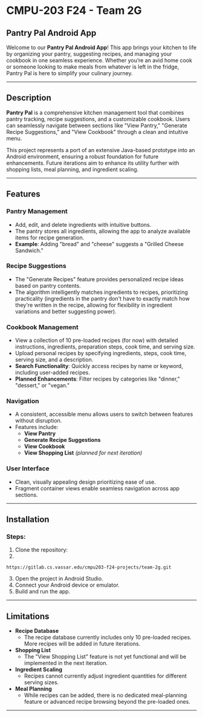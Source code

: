 # CMPU-203 F24 - Team 2G

## Pantry Pal Android App
Welcome to our **Pantry Pal Android App**! This app brings your kitchen to life by organizing your pantry, suggesting recipes, and managing your cookbook in one seamless experience. Whether you’re an avid home cook or someone looking to make meals from whatever is left in the fridge, Pantry Pal is here to simplify your culinary journey.

---

## Description
**Pantry Pal** is a comprehensive kitchen management tool that combines pantry tracking, recipe suggestions, and a customizable cookbook. Users can seamlessly navigate between sections like "View Pantry," "Generate Recipe Suggestions," and "View Cookbook" through a clean and intuitive menu.  

This project represents a port of an extensive Java-based prototype into an Android environment, ensuring a robust foundation for future enhancements. Future iterations aim to enhance its utility further with shopping lists, meal planning, and ingredient scaling.

---

## Features

### **Pantry Management**
- Add, edit, and delete ingredients with intuitive buttons.
- The pantry stores all ingredients, allowing the app to analyze available items for recipe generation.
- **Example**: Adding "bread" and "cheese" suggests a "Grilled Cheese Sandwich."

### **Recipe Suggestions**
- The "Generate Recipes" feature provides personalized recipe ideas based on pantry contents.
- The algorithm intelligently matches ingredients to recipes, prioritizing practicality (ingredients in the pantry don't have to exactly match how they're written in the recipe, allowing for flexibility in ingredient variations and better suggesting power).

### **Cookbook Management**
- View a collection of 10 pre-loaded recipes (for now) with detailed instructions, ingredients, preparation steps, cook time, and serving size.
- Upload personal recipes by specifying ingredients, steps, cook time, serving size, and a description.
- **Search Functionality**: Quickly access recipes by name or keyword, including user-added recipes.
- **Planned Enhancements**: Filter recipes by categories like "dinner," "dessert," or "vegan."

### **Navigation**
- A consistent, accessible menu allows users to switch between features without disruption.
- Features include:
  - **View Pantry**
  - **Generate Recipe Suggestions**
  - **View Cookbook**
  - **View Shopping List** *(planned for next iteration)*

### **User Interface**
- Clean, visually appealing design prioritizing ease of use.
- Fragment container views enable seamless navigation across app sections.

---

## Installation

### Steps:
1. Clone the repository:  
2.
```
https://gitlab.cs.vassar.edu/cmpu203-f24-projects/team-2g.git
```
3. Open the project in Android Studio.
4. Connect your Android device or emulator.
5. Build and run the app.

---

## Limitations

- **Recipe Database**
  - The recipe database currently includes only 10 pre-loaded recipes. More recipes will be added in future iterations.
- **Shopping List**
  - The "View Shopping List" feature is not yet functional and will be implemented in the next iteration.
- **Ingredient Scaling**
  - Recipes cannot currently adjust ingredient quantities for different serving sizes.
- **Meal Planning**
  - While recipes can be added, there is no dedicated meal-planning feature or advanced recipe browsing beyond the pre-loaded ones.

---
